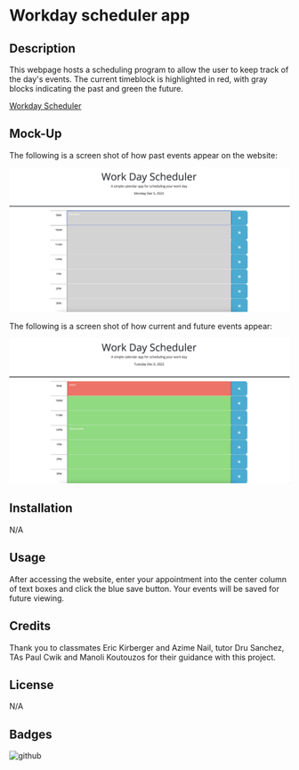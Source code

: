 # Workday scheduler app

## Description

This webpage hosts a scheduling program to allow the user to keep track of the day's events. The current timeblock is highlighted in red, with gray blocks indicating the past and green the future. 

[Workday Scheduler](https://sam-lerner.github.io/scheduler-sam-lerner/ "Go to the Website!")

## Mock-Up

The following is a screen shot of how past events appear on the website:

![past demo](./assets/images/screen-shot.jpg)

The following is a screen shot of how current and future events appear:

![present and future demo](./assets/images/screen-shot-2.jpg)


## Installation

N/A

## Usage

After accessing the website, enter your appointment into the center column of text boxes and click the blue save button. Your events will be saved for future viewing.

## Credits

Thank you to classmates Eric Kirberger and Azime Nail, tutor Dru Sanchez, TAs Paul Cwik and Manoli Koutouzos for their guidance with this project. 

## License

N/A

## Badges

![github](https://img.shields.io/github/followers/sam-lerner?style=social)


